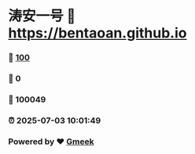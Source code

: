 # 涛安一号 :link: https://bentaoan.github.io 
### :page_facing_up: [100](https://bentaoan.github.io/tag.html) 
### :speech_balloon: 0 
### :hibiscus: 100049 
### :alarm_clock: 2025-07-03 10:01:49 
### Powered by :heart: [Gmeek](https://github.com/Meekdai/Gmeek)
